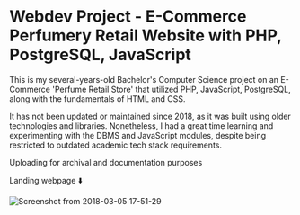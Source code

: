 # Webdev Project - E-Commerce Perfumery Retail Website with PHP, PostgreSQL, JavaScript


This is my several-years-old Bachelor's Computer Science project on an E-Commerce 'Perfume Retail Store' that utilized PHP, JavaScript, PostgreSQL, along with the fundamentals of HTML and CSS.

It has not been updated or maintained since 2018, as it was built using older technologies and libraries. Nonetheless, I had a great time learning and experimenting with the DBMS and JavaScript modules, despite being restricted to outdated academic tech stack requirements.

Uploading for archival and documentation purposes



Landing webpage ⬇️

![Screenshot from 2018-03-05 17-51-29](https://github.com/aliasgar-saria/Ecommerce-Perfurmery-Retail-Portal/assets/54890369/31623a32-1b8a-4c45-bb41-b6d676a523a2)
